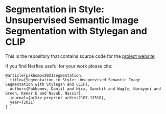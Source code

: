 # Segmentation in Style: Unsupervised Semantic Image Segmentation with Stylegan and CLIP

This is the repository that contains source code for the [project website](https://segmentation-in-style.github.io/).

If you find Nerfies useful for your work please cite:
```
@article{pakhomov2021segmentation,
  title={Segmentation in Style: Unsupervised Semantic Image Segmentation with Stylegan and CLIP},
  author={Pakhomov, Daniil and Hira, Sanchit and Wagle, Narayani and Green, Kemar E and Navab, Nassir},
  journal={arXiv preprint arXiv:2107.12518},
  year={2021}
}
```
